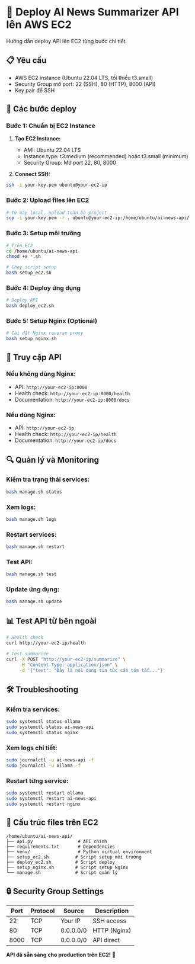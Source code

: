 # 🚀 Deploy AI News Summarizer API lên AWS EC2

Hướng dẫn deploy API lên EC2 từng bước chi tiết.

## 📋 Yêu cầu

- AWS EC2 instance (Ubuntu 22.04 LTS, tối thiểu t3.small)
- Security Group mở port: 22 (SSH), 80 (HTTP), 8000 (API)
- Key pair để SSH

## 🔧 Các bước deploy

### Bước 1: Chuẩn bị EC2 Instance

1. **Tạo EC2 Instance:**
   - AMI: Ubuntu 22.04 LTS
   - Instance type: t3.medium (recommended) hoặc t3.small (minimum)
   - Security Group: Mở port 22, 80, 8000

2. **Connect SSH:**
```bash
ssh -i your-key.pem ubuntu@your-ec2-ip
```

### Bước 2: Upload files lên EC2

```bash
# Từ máy local, upload toàn bộ project
scp -i your-key.pem -r . ubuntu@your-ec2-ip:/home/ubuntu/ai-news-api/
```

### Bước 3: Setup môi trường

```bash
# Trên EC2
cd /home/ubuntu/ai-news-api
chmod +x *.sh

# Chạy script setup
bash setup_ec2.sh
```

### Bước 4: Deploy ứng dụng

```bash
# Deploy API
bash deploy_ec2.sh
```

### Bước 5: Setup Nginx (Optional)

```bash
# Cài đặt Nginx reverse proxy
bash setup_nginx.sh
```

## 🎯 Truy cập API

### Nếu không dùng Nginx:
- API: `http://your-ec2-ip:8000`
- Health check: `http://your-ec2-ip:8000/health`
- Documentation: `http://your-ec2-ip:8000/docs`

### Nếu dùng Nginx:
- API: `http://your-ec2-ip`
- Health check: `http://your-ec2-ip/health`
- Documentation: `http://your-ec2-ip/docs`

## 🔍 Quản lý và Monitoring

### Kiểm tra trạng thái services:
```bash
bash manage.sh status
```

### Xem logs:
```bash
bash manage.sh logs
```

### Restart services:
```bash
bash manage.sh restart
```

### Test API:
```bash
bash manage.sh test
```

### Update ứng dụng:
```bash
bash manage.sh update
```

## 📊 Test API từ bên ngoài

```bash
# Health check
curl http://your-ec2-ip/health

# Test summarize
curl -X POST "http://your-ec2-ip/summarize" \
     -H "Content-Type: application/json" \
     -d '{"text": "Đây là nội dung tin tức cần tóm tắt..."}'
```

## 🛠️ Troubleshooting

### Kiểm tra services:
```bash
sudo systemctl status ollama
sudo systemctl status ai-news-api
sudo systemctl status nginx
```

### Xem logs chi tiết:
```bash
sudo journalctl -u ai-news-api -f
sudo journalctl -u ollama -f
```

### Restart từng service:
```bash
sudo systemctl restart ollama
sudo systemctl restart ai-news-api
sudo systemctl restart nginx
```

## 📁 Cấu trúc files trên EC2

```
/home/ubuntu/ai-news-api/
├── api.py                 # API chính
├── requirements.txt       # Dependencies
├── venv/                  # Python virtual environment
├── setup_ec2.sh          # Script setup môi trường
├── deploy_ec2.sh         # Script deploy
├── setup_nginx.sh        # Script setup Nginx
└── manage.sh             # Script quản lý
```

## 🔒 Security Group Settings

| Port | Protocol | Source | Description |
|------|----------|--------|-------------|
| 22   | TCP      | Your IP| SSH access  |
| 80   | TCP      | 0.0.0.0/0 | HTTP (Nginx) |
| 8000 | TCP      | 0.0.0.0/0 | API direct  |

**API đã sẵn sàng cho production trên EC2!** 🎉
